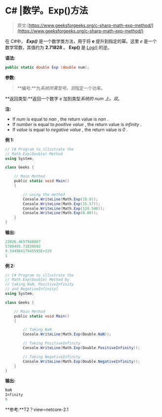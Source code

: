 # C# |数学。Exp()方法

> 原文:[https://www.geeksforgeeks.org/c-sharp-math-exp-method/](https://www.geeksforgeeks.org/c-sharp-math-exp-method/)

在 C#中， ***Exp()*** 是一个数学类方法，用于将 **e** 提升到指定的幂。这里 *e* 是一个数学常数，其值约为 **2.71828** 。 **Exp()** 是 *[Log()](https://www.geeksforgeeks.org/c-math-log-method/)* 的逆。

**语法:**

```cs
public static double Exp (double num);
```

**参数:**

> **编号:**为*系统所需型号。双*指定一个功率。

**返回类型:**返回一个数字 *e* 加到类型*系统的 *num* 上。双*。

**注:**

*   If *num* is equal to *nan* , the return value is *nan* .
*   If *number* is equal to *positive value* , the return value is *infinity* .
*   If *value* is equal to *negative value* , the return value is *0* .

**例 1:**

```cs
// C# Program to illustrate the
// Math.Exp(Double) Method
using System;

class Geeks {

    // Main Method
    public static void Main()
    {

        // using the method
        Console.WriteLine(Math.Exp(10.0));
        Console.WriteLine(Math.Exp(15.57));
        Console.WriteLine(Math.Exp(529.548));
        Console.WriteLine(Math.Exp(0.00));
    }
}
```

**输出:**

```cs
22026.4657948067
5780495.71030692
9.54496417945595E+229
1

```

**例 2:**

```cs
// C# Program to illustrate the
// Math.Exp(Double) Method by 
// taking NaN, PositiveInfinity
// and NegativeInfinity]
using System;

class Geeks {

    // Main Method
    public static void Main()
    {

        // Taking NaN
        Console.WriteLine(Math.Exp(Double.NaN));

        // Taking PositiveInfinity
        Console.WriteLine(Math.Exp(Double.PositiveInfinity));

        // Taking NegativeInfinity
        Console.WriteLine(Math.Exp(Double.NegativeInfinity));
    }
}
```

**输出:**

```cs
NaN
Infinity
0

```

**参考:**T2？view=netcore-2.1